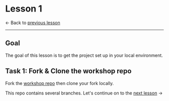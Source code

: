 # Lesson 1

<- Back to [previous lesson]()

---

## Goal

The goal of this lesson is to get the project set up in your local environment.

## Task 1: Fork & Clone the workshop repo

Fork the [workshop repo](https://github.com/mongodb-developer/social-app-demo) then clone your fork locally.

This repo contains several branches. Let's continue on to the [next lesson]() ->
